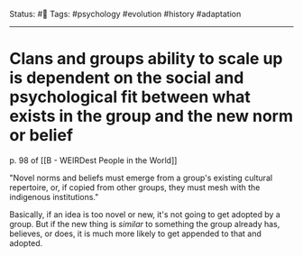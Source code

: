 Status: #🌱
Tags: #psychology #evolution #history #adaptation
***
# Clans and groups ability to scale up is dependent on the social and psychological fit between what exists in the group and the new norm or belief

p. 98 of [[B - WEIRDest People in the World]]

"Novel norms and beliefs must emerge from a group's existing cultural repertoire, or, if copied from other groups, they must mesh with the indigenous institutions."

Basically, if an idea is too novel or new, it's not going to get adopted by a group. But if the new thing is *similar* to something the group already has, believes, or does, it is much more likely to get appended to that and adopted.